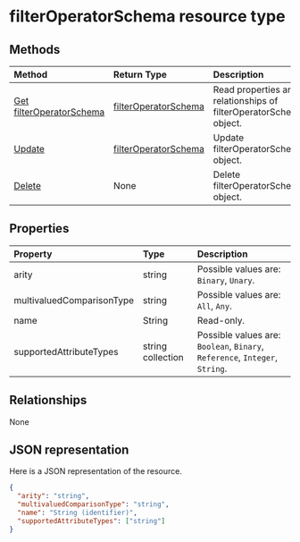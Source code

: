 # filterOperatorSchema resource type




## Methods

| Method		   | Return Type	|Description|
|:---------------|:--------|:----------|
|[Get filterOperatorSchema](../api/filteroperatorschema_get.md) | [filterOperatorSchema](filteroperatorschema.md) |Read properties and relationships of filterOperatorSchema object.|
|[Update](../api/filteroperatorschema_update.md) | [filterOperatorSchema](filteroperatorschema.md)	|Update filterOperatorSchema object. |
|[Delete](../api/filteroperatorschema_delete.md) | None |Delete filterOperatorSchema object. |

## Properties
| Property	   | Type	|Description|
|:---------------|:--------|:----------|
|arity|string| Possible values are: `Binary`, `Unary`.|
|multivaluedComparisonType|string| Possible values are: `All`, `Any`.|
|name|String| Read-only.|
|supportedAttributeTypes|string collection| Possible values are: `Boolean`, `Binary`, `Reference`, `Integer`, `String`.|

## Relationships
None


## JSON representation

Here is a JSON representation of the resource.

<!-- {
  "blockType": "resource",
  "optionalProperties": [

  ],
  "@odata.type": "microsoft.graph.filterOperatorSchema"
}-->

```json
{
  "arity": "string",
  "multivaluedComparisonType": "string",
  "name": "String (identifier)",
  "supportedAttributeTypes": ["string"]
}

```

<!-- uuid: 8fcb5dbc-d5aa-4681-8e31-b001d5168d79
2015-10-25 14:57:30 UTC -->
<!-- {
  "type": "#page.annotation",
  "description": "filterOperatorSchema resource",
  "keywords": "",
  "section": "documentation",
  "tocPath": ""
}-->